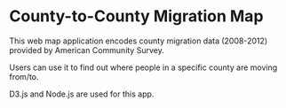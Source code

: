 # County-to-County Migration Map

This web map application encodes county migration data (2008-2012) provided by American Community Survey. 

Users can use it to find out where people in a specific county are moving from/to. 

D3.js and Node.js are used for this app.
